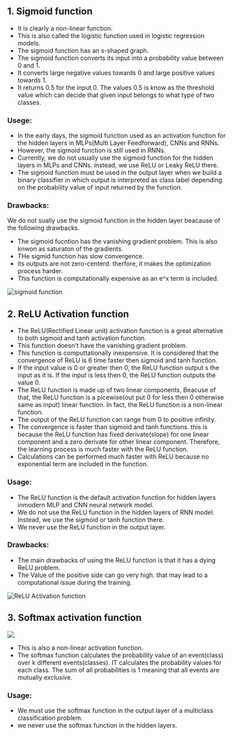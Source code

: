 ## 1. Sigmoid function

* It is clearly a non-linear function.
* This is also called the logistic function used in logistic regression models.
* The sigmoid function has an s-shaped graph.
* The sigmoid function converts its input into a probability value between 0 and 1.
* It converts large negative values towards 0 and large positive values towards 1.
* It returns 0.5 for the input 0. The values 0.5 is know as the threshold value which can decide that given input belongs to what type of two classes.

### Usege:
* In the early days, the sigmoid function used as an activation function for the hidden layers in MLPs(Multi Layer Feedforward), CNNs and RNNs.
* However, the sigmoid function is still used in RNNs.
* Currently, we do not usually use the sigmoid function for the hidden layers in MLPs and CNNs. instead, we use ReLU or Leaky ReLU there.
* The sigmoid function must be used in the output layer when we build a binary classifier in which output is interpreted as class label depending on the probability value of input returned by the function.

### Drawbacks:
We do not sually use the sigmoid function in the hidden layer beacause of the following drawbacks.
* The sigmoid fucntion has the vanishing gradient problem. This is also knwon as saturaton of the gradients.
* THe sigmid function has slow convergence.
* its outputs are not zero-centerd. therfore, it makes the optimization process harder.
* This function is computationally expensive as an e^x term is included.

![sigmoid function](https://miro.medium.com/v2/resize:fit:1200/format:webp/1*SuwKNT1Y9K9dsD5Dzm5I_g.png)


## 2. ReLU Activation function

* The ReLU(Rectified Linear unit) activation function is a great alternative to both sigmoid and tanh activation function.
* This function doesn't have the vanishing gradient problem.
* This function is computtationally inexpensive. It is considered that the convergence of ReLU is 6 time faster then sigmoid and tanh function.
* If the input value is 0 or greater then 0, the ReLU function output s the input as it is. If the input is less then 0, the ReLU function outputs the value 0.
* The ReLU function is made up of two linear components, Beacuse of that, the ReLU function is a picewise(out put 0 for less then 0 otherwise same as input) linear function. In fact, the ReLU function is a non-linear function.
* The output of the ReLU function can range from 0 to positive infinity.
* The convergence is faster than sigmoid and tanh functions. this is because the ReLU function has fixed derivate(slope) for one linear component and a zero derivate for other linear component. Therefore, the learning process is much faster with the ReLU function.
* Calculations can be performed much faster with ReLU because no exponential term are included in the function.

### Usage:
* The ReLU function is the default activation function for hidden layers inmodern MLP and CNN neural network model.
* We do not use the ReLU function in the hidden layers of RNN model. Instead, we use the sigmoid or tanh function there.
* We never use the ReLU function in the output layer.

### Drawbacks:
* The main drawbacks of using the ReLU function is that it has a dying ReLU problem.
* The Value of the positive side can go very high. that may lead to a computational issue during the training.

![ReLU Activation function](https://miro.medium.com/v2/resize:fit:1200/format:webp/1*rsyrrFMTwULMw32bjW7JgQ.png)


## 3. Softmax activation function

<img src="https://miro.medium.com/v2/resize:fit:816/format:webp/1*WWTFPwIgU_iV_Q1l_Co-Uw.png" style="left-margin:20%;">

* This is also a non-linear activation function.
* The softmax function calculates the probability value of an event(class) over k different events(classes). IT calculates the probability values for each class. The sum of all probabilities is 1 meaning that all events are mutually exclusive.

### Usage:
* We must use the softmax function in the output layer of a multiclass classification problem.
* we never use the softmax function in the hidden layers.
